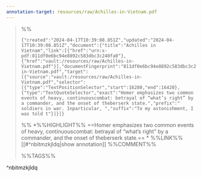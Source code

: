 ```yaml
---
annotation-target: resources/raw/Achilles-in-Vietnam.pdf
---
```



>%%
>```annotation-json
>{"created":"2024-04-17T10:39:08.851Z","updated":"2024-04-17T10:39:08.851Z","document":{"title":"Achilles in Vietnam","link":[{"href":"urn:x-pdf:811df0e6bc94e8892c583dbc3c240fa0"},{"href":"vault:/resources/raw/Achilles-in-Vietnam.pdf"}],"documentFingerprint":"811df0e6bc94e8892c583dbc3c240fa0"},"uri":"vault:/resources/raw/Achilles-in-Vietnam.pdf","target":[{"source":"vault:/resources/raw/Achilles-in-Vietnam.pdf","selector":[{"type":"TextPositionSelector","start":16280,"end":16420},{"type":"TextQuoteSelector","exact":"Homer emphasizes two common events of heavy, continuouscombat: betrayal of “what’s right” by a commander, and the onset of theberserk state.","prefix":" soldiers in war. Inparticular, ","suffix":"To my astonishment, I was told t"}]}]}
>```
>%%
>*%%HIGHLIGHT%% ==Homer emphasizes two common events of heavy, continuouscombat: betrayal of “what’s right” by a commander, and the onset of theberserk state.== *
>%%LINK%%[[#^nbitmzkjldq|show annotation]]
>%%COMMENT%%
>
>%%TAGS%%
>
^nbitmzkjldq

